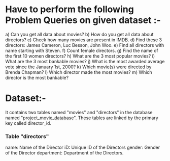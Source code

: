 # Have to perform the following Problem Queries on given dataset :-

a)	Can you get all data about movies?
b)	How do you get all data about directors?
c)	Check how many movies are present in IMDB.
d)	Find these 3 directors: James Cameron, Luc Besson, John Woo.
e)	Find all directors with name starting with Steven.
f)	Count female directors.
g)	Find the name of the first 10 women directors?
h)	What are the 3 most popular movies?
i)	What are the 3 most bankable movies?
j)	What is the most awarded average vote since the January 1st, 2000?
k)	Which movie(s) were directed by Brenda Chapman?
l)	Which director made the most movies?
m)	Which director is the most bankable?

# Dataset:-
It contains two tables named "movies" and "directors" in the database named "project_movie_database". These tables are linked by the primary key called director_id.

### Table "directors"
name: Name of the Director
iD: Unique ID of the Directors
gender: Gender of the Director
department: Department of the Directors.

